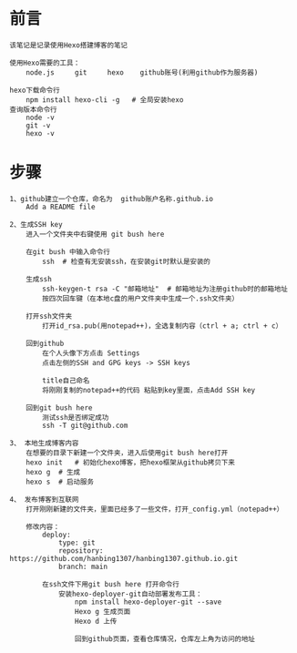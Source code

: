 # 前言
    该笔记是记录使用Hexo搭建博客的笔记

    使用Hexo需要的工具：
        node.js     git     hexo    github账号(利用github作为服务器)

    hexo下载命令行
        npm install hexo-cli -g   # 全局安装hexo
    查询版本命令行
        node -v
        git -v
        hexo -v

# 步骤
    1、github建立一个仓库，命名为  github账户名称.github.io
        Add a README file
        
    2、生成SSH key
        进入一个文件夹中右键使用 git bush here

        在git bush 中输入命令行
            ssh  # 检查有无安装ssh，在安装git时默认是安装的

        生成ssh
            ssh-keygen-t rsa -C "邮箱地址"  # 邮箱地址为注册github时的邮箱地址
            按四次回车键（在本地c盘的用户文件夹中生成一个.ssh文件夹）
        
        打开ssh文件夹
            打开id_rsa.pub(用notepad++)，全选复制内容（ctrl + a; ctrl + c）

        回到github
            在个人头像下方点击 Settings
            点击左侧的SSH and GPG keys -> SSH keys

            title自己命名
            将刚刚复制的notepad++的代码 粘贴到key里面，点击Add SSH key
        
        回到git bush here
            测试ssh是否绑定成功
            ssh -T git@github.com
    
    3、 本地生成博客内容
        在想要的目录下新建一个文件夹，进入后使用git bush here打开
        hexo init   # 初始化hexo博客，把hexo框架从github拷贝下来
        hexo g  # 生成
        hexo s  # 启动服务

    4、 发布博客到互联网
        打开刚刚新建的文件夹，里面已经多了一些文件，打开_config.yml（notepad++）

        修改内容：
            deploy:
                type: git
                repository: https://github.com/hanbing1307/hanbing1307.github.io.git
                branch: main

            在ssh文件下用git bush here 打开命令行
                安装hexo-deployer-git自动部署发布工具：
                    npm install hexo-deployer-git --save
                    Hexo g 生成页面
                    Hexo d 上传

                    回到github页面，查看仓库情况，仓库左上角为访问的地址



    

